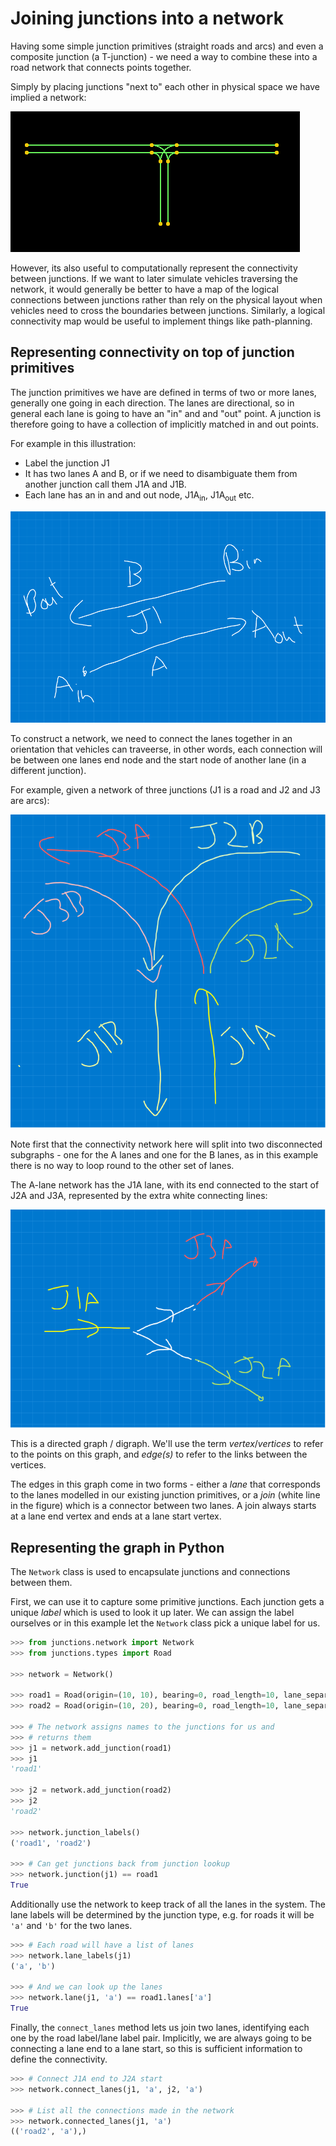 # Joining junctions into a network

Having some simple junction primitives (straight roads and arcs)
and even a composite junction (a T-junction) - we need a way to
combine these into a road network that connects points together.

Simply by placing junctions "next to" each other in physical space
we have implied a network:

![](images/t-junc.png)

However, its also useful to computationally represent the connectivity
between junctions. If we want to later simulate vehicles traversing the
network, it would generally be better to have a map of the logical
connections between junctions rather than rely on the physical layout
when vehicles need to cross the boundaries between junctions.
Similarly, a logical connectivity map would be useful to implement
things like path-planning.

## Representing connectivity on top of junction primitives

The junction primitives we have are defined in terms of two or more
lanes, generally one going in each direction. The lanes are directional,
so in general each lane is going to have an "in" and and "out" point.
A junction is therefore going to have a collection of implicitly matched
in and out points. 

For example in this illustration:

* Label the junction $\mathrm{J1}$
* It has two lanes $\mathrm{A}$ and $\mathrm{B}$, or if we need to 
  disambiguate them from another junction call them 
  $\mathrm{J1A}$ and $\mathrm{J1B}$.
* Each lane has an in and and out node, $\mathrm{J1A_{in}}$, $\mathrm{J1A_{out}}$ etc.


![](images/in-out.png)


To construct a network, we need to connect the lanes together in an
orientation that vehicles can traveerse, in other words, each 
connection will be between one lanes end node and the start node of
another lane (in a different junction).

For example, given a network of three junctions (J1 is a road and
J2 and J3 are arcs):

![](images/network-1.png)

Note first that the connectivity network here will split into two
disconnected subgraphs - one for the A lanes and one for the B lanes,
as in this example there is no way to loop round to the other set
of lanes.

The A-lane network has the J1A lane, with its end connected to
the start of J2A and J3A, represented by the extra white connecting
lines:

![](images/network-derived.png)

This is a directed graph / digraph. We'll use the term _vertex_/_vertices_
to refer to the points on this graph, and _edge(s)_ to refer to the 
links between the vertices.

The edges in this graph come in two forms - either a _lane_ that
corresponds to the lanes modelled in our existing junction primitives,
or a _join_ (white line in the figure) which is a connector between
two lanes. A join always starts at a lane end vertex and ends at a
lane start vertex.

## Representing the graph in Python

The `Network` class is used to encapsulate junctions and
connections between them.

First, we can use it to capture some primitive junctions. Each
junction gets a unique _label_ which is used to look it up
later. We can assign the label ourselves or in this example
let the `Network` class pick a unique label for us.

```python
>>> from junctions.network import Network
>>> from junctions.types import Road

>>> network = Network()

>>> road1 = Road(origin=(10, 10), bearing=0, road_length=10, lane_separation=5)
>>> road2 = Road(origin=(10, 20), bearing=0, road_length=10, lane_separation=5)

>>> # The network assigns names to the junctions for us and
>>> # returns them
>>> j1 = network.add_junction(road1)
>>> j1
'road1'

>>> j2 = network.add_junction(road2)
>>> j2
'road2'

>>> network.junction_labels()
('road1', 'road2')

>>> # Can get junctions back from junction lookup
>>> network.junction(j1) == road1
True

```

Additionally use the network to keep track of all the lanes
in the system. The lane labels will be determined by the junction
type, e.g. for roads it will be `'a'` and `'b'` for the two lanes.

```python
>>> # Each road will have a list of lanes
>>> network.lane_labels(j1)
('a', 'b')

>>> # And we can look up the lanes
>>> network.lane(j1, 'a') == road1.lanes['a']
True

```

Finally, the `connect_lanes` method lets us join two lanes,
identifying each one by the road label/lane label pair.
Implicitly, we are always going to be connecting a lane end to
a lane start, so this is sufficient information to define the
connectivity.

```python
>>> # Connect J1A end to J2A start
>>> network.connect_lanes(j1, 'a', j2, 'a')

>>> # List all the connections made in the network
>>> network.connected_lanes(j1, 'a')
(('road2', 'a'),)

```

